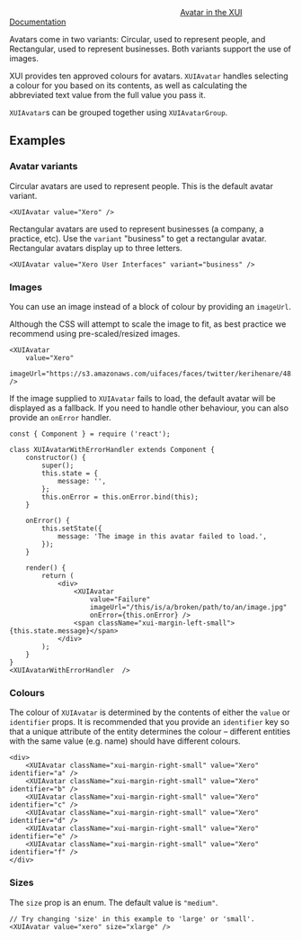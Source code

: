 <div class="xui-margin-vertical">
	<div>
		<svg focusable="false" class="xui-icon xui-icon-inline xui-icon-large xui-icon-color-blue"> <use xlink:href="#xui-icon-bookmark" role="presentation"/></svg>
		<span><a href="../section-avatars.html#avatars-1">Avatar in the XUI Documentation</a></span>
	</div>
</div>

Avatars come in two variants: Circular, used to represent people, and Rectangular, used to represent businesses. Both variants support the use of images.

XUI provides ten approved colours for avatars. `XUIAvatar` handles selecting a colour for you based on its contents, as well as calculating the abbreviated text value from the full value you pass it.

`XUIAvatar`s can be grouped together using `XUIAvatarGroup`.

## Examples

### Avatar variants

Circular avatars are used to represent people. This is the default avatar variant.

```
<XUIAvatar value="Xero" />
```

Rectangular avatars are used to represent businesses (a company, a practice, etc). Use the `variant` "business" to get a rectangular avatar. Rectangular avatars display up to three letters.

```
<XUIAvatar value="Xero User Interfaces" variant="business" />
```

### Images

You can use an image instead of a block of colour by providing an `imageUrl`.

Although the CSS will attempt to scale the image to fit, as best practice we recommend using pre-scaled/resized images.

```
<XUIAvatar
	value="Xero"
	imageUrl="https://s3.amazonaws.com/uifaces/faces/twitter/kerihenare/48.jpg" />
```

If the image supplied to `XUIAvatar` fails to load, the default avatar will be displayed as a fallback. If you need to handle other behaviour, you can also provide an `onError` handler.

```
const { Component } = require ('react');

class XUIAvatarWithErrorHandler extends Component {
	constructor() {
		super();
		this.state = {
			message: '',
		};
		this.onError = this.onError.bind(this);
	}

	onError() {
		this.setState({
			message: 'The image in this avatar failed to load.',
		});
	}

	render() {
		return (
			<div>
				<XUIAvatar
					value="Failure"
					imageUrl="/this/is/a/broken/path/to/an/image.jpg"
					onError={this.onError} />
				<span className="xui-margin-left-small">{this.state.message}</span>
			</div>
		);
	}
}
<XUIAvatarWithErrorHandler  />

```

### Colours

The colour of `XUIAvatar` is determined by the contents of either the `value` or `identifier` props. It is recommended that you provide an `identifier` key so that a unique attribute of the entity determines the colour – different entities with the same value (e.g. name) should have different colours.

```
<div>
	<XUIAvatar className="xui-margin-right-small" value="Xero" identifier="a" />
	<XUIAvatar className="xui-margin-right-small" value="Xero" identifier="b" />
	<XUIAvatar className="xui-margin-right-small" value="Xero" identifier="c" />
	<XUIAvatar className="xui-margin-right-small" value="Xero" identifier="d" />
	<XUIAvatar className="xui-margin-right-small" value="Xero" identifier="e" />
	<XUIAvatar className="xui-margin-right-small" value="Xero" identifier="f" />
</div>
```

### Sizes

The `size` prop is an enum. The default value is `"medium"`.

```
// Try changing 'size' in this example to 'large' or 'small'.
<XUIAvatar value="xero" size="xlarge" />
```
